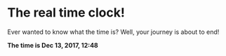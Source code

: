 # The real time clock!

Ever wanted to know what the time is? Well, your journey is about to end!

**The time is Dec 13, 2017, 12:48**